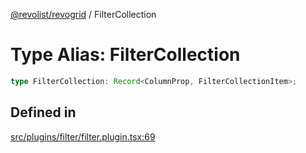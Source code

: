 [@revolist/revogrid](README.md) / FilterCollection

# Type Alias: FilterCollection

```ts
type FilterCollection: Record<ColumnProp, FilterCollectionItem>;
```

## Defined in

[src/plugins/filter/filter.plugin.tsx:69](https://github.com/revolist/revogrid/blob/7441a116e7c14801fe05f009e2206ea7b70630f5/src/plugins/filter/filter.plugin.tsx#L69)
